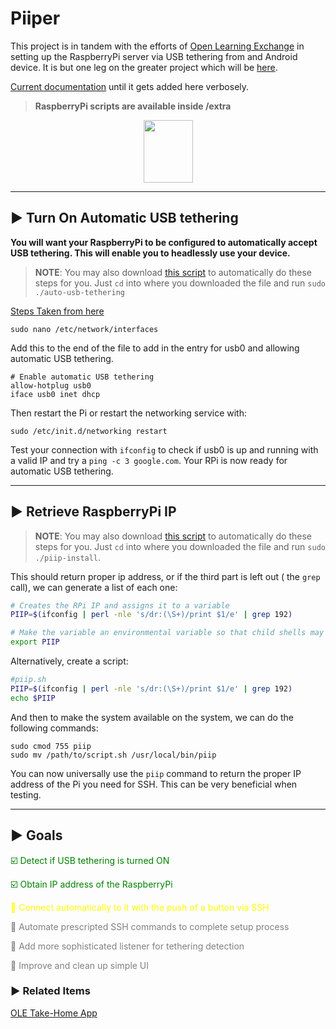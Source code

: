 # Piiper

This project is in tandem with the efforts of [Open Learning Exchange](https://ole.org) in setting up the RaspberryPi server via USB tethering from and Android device. It is but one leg on the greater project which will be [here](https://github.com/kylemathias/Mobile-Team-Projects).

[Current documentation](https://github.com/open-learning-exchange/take-home/issues/66) until it gets added here verbosely.

>**RaspberryPi scripts are available inside /extra**

<p align="center">
     <img src="https://raw.githubusercontent.com/zeivhann/piiper/master/app/src/main/res/drawable/piiper_icon.png" height="100" width="79" />
</p>

___
## :arrow_forward: Turn On Automatic USB tethering

**You will want your RaspberryPi to be configured to automatically accept USB tethering. This will enable you to headlessly use your device.**

>**NOTE**: You may also download [this script](https://sourceforge.net/projects/automate-usb-tethering-rpi/files/auto-usb-tethering/download) to automatically do these steps for you. Just ```cd``` into where you downloaded the file and run ```sudo ./auto-usb-tethering```

[Steps Taken from here](https://www.raspberrypi.org/forums/viewtopic.php?t=90728)

```
sudo nano /etc/network/interfaces
```
Add this to the end of the file to add in the entry for usb0 and allowing automatic USB tethering.

```
# Enable automatic USB tethering
allow-hotplug usb0
iface usb0 inet dhcp
```
Then restart the Pi or restart the networking service with:
```
sudo /etc/init.d/networking restart
```
Test your connection with ```ifconfig``` to check if usb0 is up and running with a valid IP and try a ```ping -c 3 google.com```.
Your RPi is now ready for automatic USB tethering.
___

## :arrow_forward: Retrieve RaspberryPi IP

>**NOTE**: You may also download [this script](https://sourceforge.net/projects/automate-usb-tethering-rpi/files/piip-install/download) to automatically do these steps for you. Just ```cd``` into where you downloaded the file and run ```sudo ./piip-install```.

This should return proper ip address, or if the third part is left out ( the `grep` call), we can generate a list of each one:

```bash
# Creates the RPi IP and assigns it to a variable
PIIP=$(ifconfig | perl -nle 's/dr:(\S+)/print $1/e' | grep 192)

# Make the variable an environmental variable so that child shells may use it
export PIIP
```


Alternatively, create a script:

```bash
#piip.sh
PIIP=$(ifconfig | perl -nle 's/dr:(\S+)/print $1/e' | grep 192)
echo $PIIP
```

And then to make the system available on the system, we can do the following commands:
```
sudo cmod 755 piip
sudo mv /path/to/script.sh /usr/local/bin/piip
```

You can now universally use the ```piip``` command to return the proper IP address of the Pi you need for SSH. This can be very beneficial when testing.
___

## :arrow_forward: Goals
<span style="color: green">:ballot_box_with_check: Detect if USB tethering is turned ON</span>

<span style="color: green">:ballot_box_with_check: Obtain IP address of the RaspberryPi</span>

<span style="color: yellow">:white_square_button: Connect automatically to it with the push of a button via SSH</span>

<span style="color: gray">:white_square_button: Automate prescripted SSH commands to complete setup process</span>

<span style="color: gray">:white_square_button: Add more sophisticated listener for tethering detection</span>

<span style="color: gray">:white_square_button: Improve and clean up simple UI</span>


### :arrow_forward: Related Items
[OLE Take-Home App](https://github.com/open-learning-exchange/take-home)
